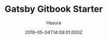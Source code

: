 ---
title: Gatsby Gitbook Starter
github: https://github.com/hasura/gatsby-gitbook-starter
demo: https://learn.hasura.io/graphql/react/introduction
author: Hasura
ssg:
  - Gatsby
cms:
  - Markdown
date: 2019-05-04T14:09:01.000Z
description: Generate GitBook style modern docs/tutorial websites using Gatsby + MDX
draft: true
publish_date: '2019-05-04T14:09:01Z'
update_date: '2022-06-09T11:34:37Z'
github_star: 919
github_fork: 341
---